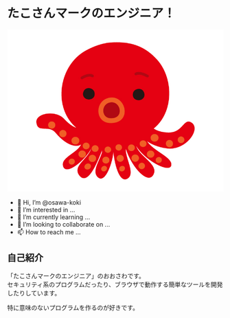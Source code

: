 # たこさんマークのエンジニア！

[![たこさん](./property/タコ.jpg)](https://osawa-koki.github.io/osawa-koki/)  

- 👋 Hi, I’m @osawa-koki
- 👀 I’m interested in ...
- 🌱 I’m currently learning ...
- 💞️ I’m looking to collaborate on ...
- 📫 How to reach me ...

## 自己紹介

「たこさんマークのエンジニア」のおおさわです。  
セキュリティ系のプログラムだったり、ブラウザで動作する簡単なツールを開発したりしています。  

特に意味のないプログラムを作るのが好きです。  
